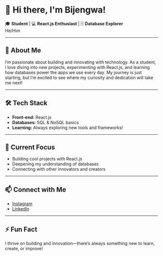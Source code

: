 # 👋 Hi there, I'm Bijengwa!

🎓 **Student** | 💻 **React.js Enthusiast** | 🗄️ **Database Explorer**  
He/Him

---

## 🚀 About Me

I’m passionate about building and innovating with technology. As a student, I love diving into new projects, experimenting with React.js, and learning how databases power the apps we use every day. My journey is just starting, but I’m excited to see where my curiosity and dedication will take me next!

---

## 🛠️ Tech Stack

- **Front-end:** React.js
- **Databases:** SQL & NoSQL basics
- **Learning:** Always exploring new tools and frameworks!

---

## 🌱 Current Focus

- Building cool projects with React.js
- Deepening my understanding of databases
- Connecting with other innovators and creators

---

## 📫 Connect with Me

- [Instagram](#) <!-- Replace # with your Instagram link -->
- [LinkedIn](#) <!-- Replace # with your LinkedIn link -->

---

## ⚡ Fun Fact

I thrive on building and innovation—there’s always something new to learn, create, or improve!
